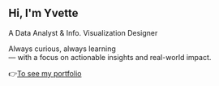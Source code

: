 ## Hi, I'm Yvette
A Data Analyst & Info. Visualization Designer 

Always curious, always learning <br>
— with a focus on actionable insights and real-world impact.

👉[To see my portfolio](http://Yvette-yl.github.io 'my portfolio')

